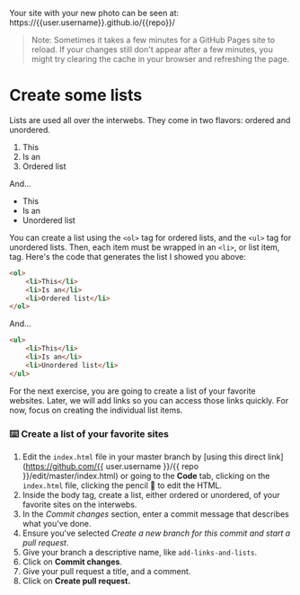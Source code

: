 Your site with your new photo can be seen at:
https://{{user.username}}.github.io/{{repo}}/

> Note: Sometimes it takes a few minutes for a GitHub Pages site to reload. If your changes still don't appear after a few minutes, you might try clearing the cache in your browser and refreshing the page. 

# Create some lists

Lists are used all over the interwebs. They come in two flavors: ordered and unordered.

1. This
1. Is an
1. Ordered list

And...

- This
- Is an
- Unordered list

You can create a list using the `<ol>` tag for ordered lists, and the `<ul>` tag for unordered lists. Then, each item must be wrapped in an `<li>`, or list item, tag. Here's the code that generates the list I showed you above:

```html
<ol>
    <li>This</li>
    <li>Is an</li>
    <li>Ordered list</li>
</ol>
```

And...

```html
<ul>
    <li>This</li>
    <li>Is an</li>
    <li>Unordered list</li>
</ul>
```

For the next exercise, you are going to create a list of your favorite websites. Later, we will add links so you can access those links quickly. For now, focus on creating the individual list items.

### :keyboard: Create a list of your favorite sites


1. Edit the `index.html` file in your master branch by [using this direct link](https://github.com/{{ user.username }}/{{ repo }}/edit/master/index.html) or going to the **Code** tab, clicking on the `index.html` file, clicking the pencil :pencil: to edit the HTML.
1. Inside the body tag, create a list, either ordered or unordered, of your favorite sites on the interwebs.
1. In the _Commit changes_ section, enter a commit message that describes what you've done.
1. Ensure you've selected _Create a new branch for this commit and start a pull request_.
1. Give your branch a descriptive name, like `add-links-and-lists`.
1. Click on **Commit changes**.
1. Give your pull request a title, and a comment.
1. Click on **Create pull request.**
